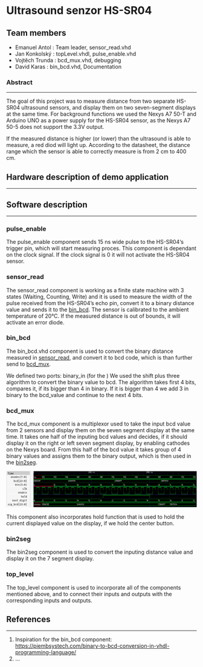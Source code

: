 # Ultrasound senzor HS-SR04
## Team members
- Emanuel Antol : Team leader, sensor_read.vhd
- Jan Konkolský : topLevel.vhdl, pulse_enable.vhd
- Vojtěch Trunda : bcd_mux.vhd, debugging
- David Karas : bin_bcd.vhd, Documentation

### Abstract
---


The goal of this project was to measure distance from two separate HS-SR04 ultrasound sensors, and display them on two seven-segment displays at the same time. For background functions we used the Nexys A7 50-T and Arduino UNO as a power supply for the HS-SR04 sensor, as the Nexys A7 50-5 does not support the 3.3V output.

If the measured distance is higher (or lower) than the ultrasound is able to measure, a red diod will light up. According to the datasheet, the distance range which the sensor is able to correctly measure is from 2 cm to 400 cm.




## Hardware description of demo application
---




## Software description
---


### pulse_enable
The pulse_enable component sends 15 ns wide pulse to the HS-SR04‘s trigger pin, which will start measuring proces. This component is dependant on the clock signal. If the clock signal is 0 it will not activate the HS-SR04 sensor.

### sensor_read
The sensor_read component is working as a finite state machine with 3 states (Waiting, Counting, Write) and it is used to measure the width of the pulse received from the HS-SR04’s echo pin, convert it to a binary distance value and sends it to the [bin_bcd](#bin_bcd). The sensor is calibrated to the ambient temperature of 20°C.
If the measured distance is out of bounds, it will activate an error diode. 

### bin_bcd
The bin_bcd.vhd component is used to convert the binary distance measured in [sensor_read](#sensor_read.vhd), and convert it to bcd code, which is than further send to [bcd_mux](#bcd_mux.vhd).

We defined two ports: binary_in (for the ) 
We used the shift plus three algorithm to convert the binary value to bcd. The algorithm takes first 4 bits, compares it, if its bigger than 4 in binary. If it is bigger than 4 we add 3 in binary to the bcd_value and continue to the next 4 bits.

### bcd_mux
The bcd_mux component is a multiplexor used to take the input bcd value from 2 sensors and display them on the seven segment display at the same time.
It takes one half of the inputing bcd values and decides, if it should display it on the right or left seven segment display, by enabling cathodes on the Nexys board. 
From this half of the bcd value it takes group of 4 binary values and assigns them to the binary output, which is then used in the [bin2seg](#bin2seg).

![[tb_bcd_mux.png]](img/tb_bcd_mux.png)

This component also incorporates hold function that is used to hold the current displayed value on the display, if we hold the center button. 

### bin2seg
The bin2seg component is used to convert the inputing distance value and display it on the 7 segment display. 

### top_level
The top_level component is used to incorporate all of the components mentioned above, and to connect their inputs and outputs with the corresponding inputs and outputs. 

## References
___

1. Inspiration for the bin_bcd component: https://piembsystech.com/binary-to-bcd-conversion-in-vhdl-programming-language/
2. ...